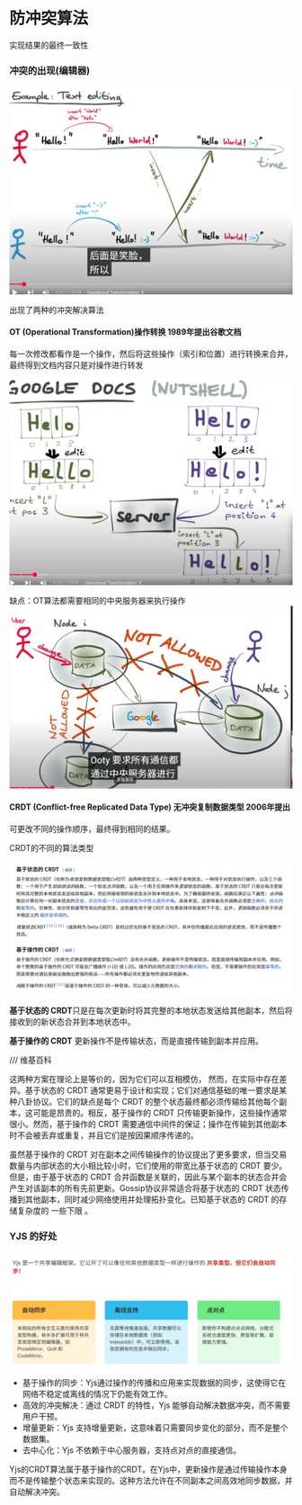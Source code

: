# 防冲突算法

实现结果的最终一致性

### 冲突的出现(编辑器)

![alt text](1.png)

出现了两种的冲突解决算法

#### OT (Operational Transformation)操作转换 1989年提出谷歌文档

每一次修改都看作是一个操作，然后将这些操作（索引和位置）进行转换来合并，最终得到文档内容只是对操作进行转发

![alt text](image.png)

缺点：OT算法都需要相同的中央服务器来执行操作 ![alt text](image-1.png)

#### CRDT (Conflict-free Replicated Data Type) 无冲突复制数据类型 2006年提出

可更改不同的操作顺序，最终得到相同的结果。

CRDT的不同的算法类型

![alt text](image-3.png)

**基于状态的 CRDT**只是在每次更新时将其完整的本地状态发送给其他副本，然后将接收到的新状态合并到本地状态中。

**基于操作的 CRDT** 更新操作不是传输状态，而是直接传输到副本并应用。

/// 维基百科

这两种方案在理论上是等价的，因为它们可以互相模仿， 然而，在实际中存在差异。基于状态的 CRDT 通常更易于设计和实现；它们对通信基础的唯一要求是某种八卦协议。它们的缺点是每个 CRDT 的整个状态最终都必须传输给其他每个副本，这可能是昂贵的。相反，基于操作的 CRDT 只传输更新操作，这些操作通常很小。然而，基于操作的 CRDT 需要通信中间件的保证；操作在传输到其他副本时不会被丢弃或重复，并且它们是按因果顺序传递的。

虽然基于操作的 CRDT 对在副本之间传输操作的协议提出了更多要求，但当交易数量与内部状态的大小相比较小时，它们使用的带宽比基于状态的 CRDT 要少。但是，由于基于状态的 CRDT 合并函数是关联的，因此与某个副本的状态合并会产生对该副本的所有先前更新。Gossip协议非常适合将基于状态的 CRDT 状态传播到其他副本，同时减少网络使用并处理拓扑变化。已知基于状态的 CRDT 的存储复杂度的 一些下限 。

### YJS 的好处

![alt text](image-2.png)

- 基于操作的同步：Yjs通过操作的传播和应用来实现数据的同步，这使得它在网络不稳定或离线的情况下仍能有效工作。
- 高效的冲突解决：通过 CRDT 的特性，Yjs 能够自动解决数据冲突，而不需要用户干预。
- 增量更新：Yjs 支持增量更新，这意味着只需要同步变化的部分，而不是整个数据集。
- 去中心化：Yjs 不依赖于中心服务器，支持点对点的直接通信。

Yjs的CRDT算法属于基于操作的CRDT。在Yjs中，更新操作是通过传输操作本身而不是传输整个状态来实现的。这种方法允许在不同副本之间高效地同步数据，并自动解决冲突。
